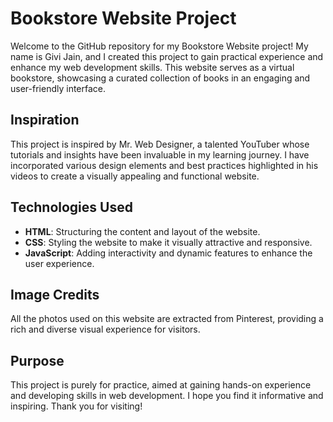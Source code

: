 # Bookstore Website Project

Welcome to the GitHub repository for my Bookstore Website project! My name is Givi Jain, and I created this project to gain practical experience and enhance my web development skills. This website serves as a virtual bookstore, showcasing a curated collection of books in an engaging and user-friendly interface.

## Inspiration

This project is inspired by Mr. Web Designer, a talented YouTuber whose tutorials and insights have been invaluable in my learning journey. I have incorporated various design elements and best practices highlighted in his videos to create a visually appealing and functional website.

## Technologies Used

- **HTML**: Structuring the content and layout of the website.
- **CSS**: Styling the website to make it visually attractive and responsive.
- **JavaScript**: Adding interactivity and dynamic features to enhance the user experience.

## Image Credits

All the photos used on this website are extracted from Pinterest, providing a rich and diverse visual experience for visitors.

## Purpose

This project is purely for practice, aimed at gaining hands-on experience and developing skills in web development. I hope you find it informative and inspiring. Thank you for visiting!
